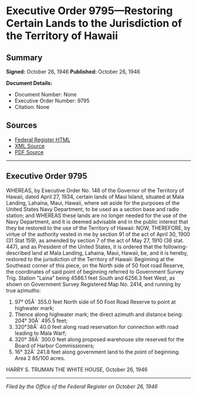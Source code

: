 # Executive Order 9795—Restoring Certain Lands to the Jurisdiction of the Territory of Hawaii

## Summary

**Signed:** October 26, 1946
**Published:** October 26, 1946

**Document Details:**
- Document Number: None
- Executive Order Number: 9795
- Citation: None

## Sources
- [Federal Register HTML](https://www.presidency.ucsb.edu/documents/executive-order-9795-restoring-certain-lands-the-jurisdiction-the-territory-hawaii)
- [XML Source](None)
- [PDF Source](None)

---

## Executive Order 9795

WHEREAS, by Executive Order No. 146 of the Governor of the Territory of Hawaii, dated April 27, 1934, certain lands of Maui Island, situated at Mala Landing, Lahaina, Maui, Hawaii, where set aside for the purposes of the United States Navy Department, to be used as a section base and radio station; and
WHEREAS these lands are no longer needed for the use of the Navy Department, and it is deemed advisable and in the public interest that they be restored to the use of the Territory of Hawaii:
NOW, THEREFORE, by virtue of the authority vested in me by section 91 of the act of April 30, 1900 (31 Stat 159), as amended by section 7 of the act of May 27, 1910 (36 stat. 447), and as President of the United States, it is ordered that the following-described land at Mala Landing, Lahaina, Maui, Hawaii, be, and it is hereby, restored to the jurisdiction of the Territory of Hawaii:
Beginning at the Southeast corner of this piece, on the North side of 50 foot road Reserve, the coordinates of said point of beginning referred to Government Survey Trig. Station "Laina" being 4586.1 feet South and 6256.3 feet West, as shown on Government Survey Registered Map No. 2414, and running by true azimuths:
1. 97° 05Â´ 355.0 feet North side of 50 Foot Road Reserve to point at highwater mark;
2. Thence along highwater mark; the direct azimuth and distance being: 204° 30Â´ 495.5 feet;
3. 320°38Â´ 40.0 feet along road reservation for connection with road leading to Mala Warf;
4. 320° 38Â´ 300.0 feet along proposed warehouse site reserved for the Board of Harbor Commissioners;
5. 16° 32Â´ 241.8 feet along government land to the point of beginning. Area 2 85/100 acres.

HARRY S. TRUMAN
THE WHITE HOUSE,
October 26, 1946

---

*Filed by the Office of the Federal Register on October 26, 1946*
